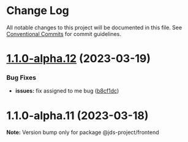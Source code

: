# Change Log

All notable changes to this project will be documented in this file.
See [Conventional Commits](https://conventionalcommits.org) for commit guidelines.

# [1.1.0-alpha.12](https://github.com/rem029/jds-project/compare/v1.1.0-alpha.11...v1.1.0-alpha.12) (2023-03-19)


### Bug Fixes

* **issues:** fix assigned to me bug ([b8cf1dc](https://github.com/rem029/jds-project/commit/b8cf1dc90ce5d95a864143e312dd883dcb70663e))





# 1.1.0-alpha.11 (2023-03-18)

**Note:** Version bump only for package @jds-project/frontend
